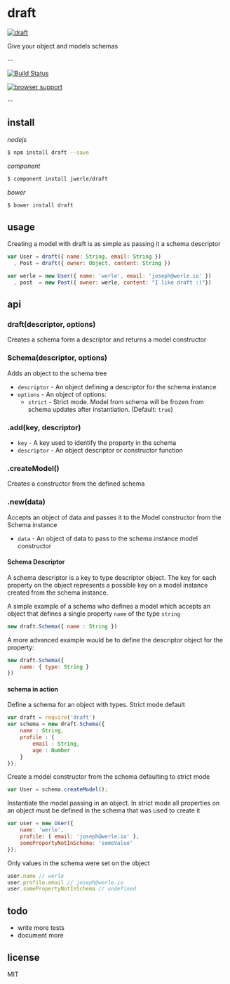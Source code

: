 draft 
=====

[![draft](http://www.inkity.com/shirtdesigner/prints/clipArt1/S6881113.png)]()

Give your object and models schemas

--

[![Build Status](https://travis-ci.org/jwerle/draft.png?branch=master)](https://travis-ci.org/jwerle/draft)

[![browser support](https://ci.testling.com/jwerle/draft.png)](https://ci.testling.com/jwerle/draft)

--

## install

*nodejs*

```sh
$ npm install draft --save
```

*component*

```sh
$ component install jwerle/draft
```

*bower*

```sh
$ bower install draft
```

## usage

Creating a model with draft is as simple as passing it a schema descriptor

```js
var User = draft({ name: String, email: String })
  , Post = draft({ owner: Object, content: String })

var werle = new User({ name: 'werle', email: 'joseph@werle.io' })
  , post  = new Post({ owner: werle, content: "I like draft :)"})
```

## api

### draft(descriptor, options)

Creates a schema form a descriptor and returns a model constructor

### Schema(descriptor, options)

Adds an object to the schema tree

*  `descriptor` - An object defining a descriptor for the schema instance
*  `options` - An object of options:
	* `strict` - Strict mode. Model from schema will be frozen from schema updates after instantiation. (Default: `true`)

### .add(key, descriptor)

* `key` - A key used to identify the property in the schema
* `descriptor` - An object descriptor or constructor function 

### .createModel()

Creates a constructor from the defined schema

### .new(data)

Accepts an object of data and passes it to the Model constructor from the Schema instance

* `data` - An object of data to pass to the schema instance model constructor

#### Schema Descriptor

A schema descriptor is a key to type descriptor object. The key for each property on the object represents a possible key on a model instance created from the schema instance.

A simple example of a schema who defines a model which accepts an object that defines a single property `name` of the type `string`

```js
new draft.Schema({ name : String })
```

A more advanced example would be to define the descriptor object for the property:

```js
new draft.Schema({
	name: { type: String }
})
```

#### schema in action

Define a schema for an object with types. Strict mode default

```js
var draft = require('draft')
var schema = new draft.Schema({
	name : String,
	profile : {
		email : String,
		age : Number
	}
});
```

Create a model constructor from the schema defaulting to strict mode

```js
var User = schema.createModel();
```

Instantiate the model passing in an object. In strict mode all properties on an object must be defined in the schema that was used to create it

```js
var user = new User({
	name: 'werle',
	profile: { email: 'joseph@werle.io' },
	somePropertyNotInSchema: 'someValue'
});

```

Only values in the schema were set on the object

```js
user.name // werle
user.profile.email // joseph@werle.io
user.somePropertyNotInSchema // undefined
```

## todo

* write more tests
* document more

## license

MIT
